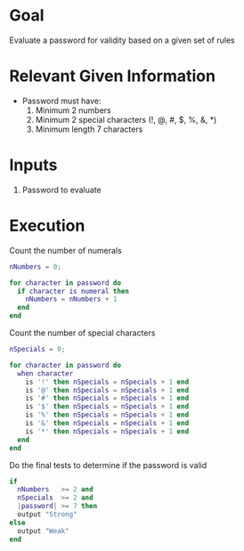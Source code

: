 # Goal
Evaluate a password for validity based on a given set of rules

# Relevant Given Information
- Password must have:
  1. Minimum 2 numbers
  1. Minimum 2 special characters (\!, \@, \#, \$, \%, \&, \*)
  1. Minimum length 7 characters

# Inputs
1. Password to evaluate

# Execution
Count the number of numerals

```lua
nNumbers = 0;

for character in password do
  if character is numeral then
    nNumbers = nNumbers + 1
  end
end
```

Count the number of special characters

```lua
nSpecials = 0;

for character in password do
  when character
    is '!' then nSpecials = nSpecials + 1 end
    is '@' then nSpecials = nSpecials + 1 end
    is '#' then nSpecials = nSpecials + 1 end
    is '$' then nSpecials = nSpecials + 1 end
    is '%' then nSpecials = nSpecials + 1 end
    is '&' then nSpecials = nSpecials + 1 end
    is '*' then nSpecials = nSpecials + 1 end
  end
end
```

Do the final tests to determine if the password is valid

```lua
if
  nNumbers   >= 2 and
  nSpecials  >= 2 and
  |password| >= 7 then
  output "Strong"
else
  output "Weak"
end
```
